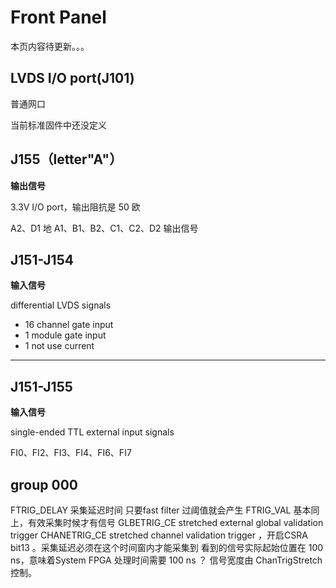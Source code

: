 <!-- FrontPanel.md --- 
;; 
;; Description: 
;; Author: Hongyi Wu(吴鸿毅)
;; Email: wuhongyi@qq.com 
;; Created: 五 7月 29 15:38:49 2016 (+0800)
;; Last-Updated: 三 5月 16 16:40:27 2018 (+0800)
;;           By: Hongyi Wu(吴鸿毅)
;;     Update #: 18
;; URL: http://wuhongyi.cn -->

# Front Panel

本页内容待更新。。。


## LVDS I/O port(J101) 

普通网口

当前标准固件中还没定义

## J155（letter"A"）

**输出信号**

3.3V I/O port，输出阻抗是 50 欧

A2、D1 地
A1、B1、B2、C1、C2、D2 输出信号

## J151-J154

**输入信号**

differential LVDS signals

- 16 channel gate input
- 1 module gate input
- 1 not use current

----

## J151-J155

**输入信号**

single-ended TTL external input signals

FI0、FI2、FI3、FI4、FI6、FI7



## group 000

FTRIG_DELAY  采集延迟时间  只要fast filter 过阈值就会产生
FTRIG_VAL    基本同上，有效采集时候才有信号
GLBETRIG_CE  stretched external global validation trigger 
CHANETRIG_CE stretched channel validation trigger ，开启CSRA bit13 。采集延迟必须在这个时间窗内才能采集到    看到的信号实际起始位置在 100 ns，意味着System FPGA 处理时间需要 100 ns ？ 信号宽度由 ChanTrigStretch 控制。 




<!-- FrontPanel.md ends here -->
